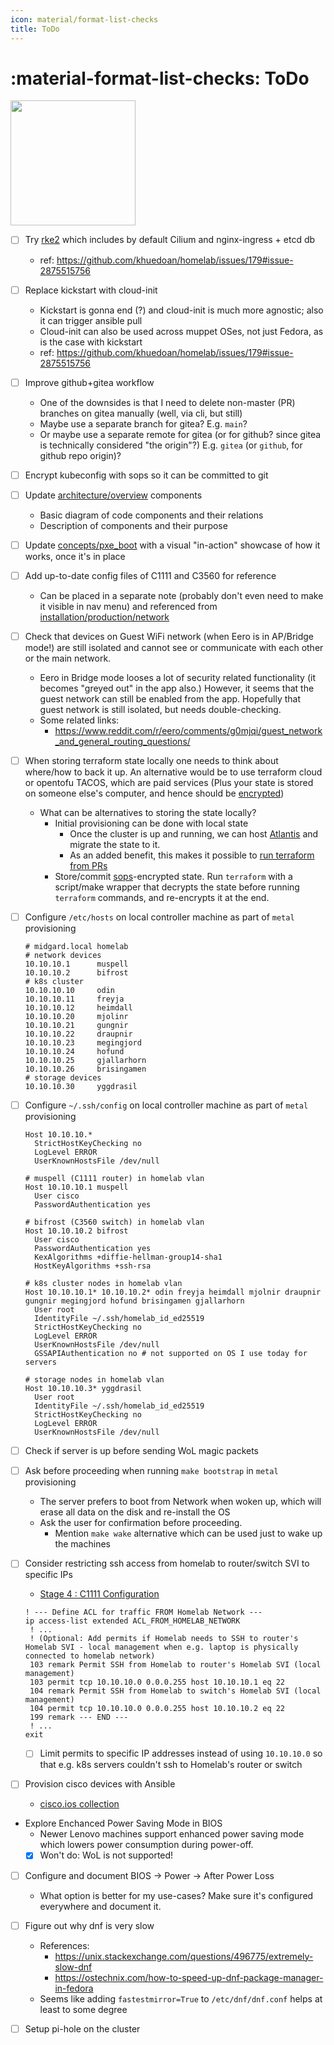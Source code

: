 ```yaml
---
icon: material/format-list-checks
title: ToDo
---
```


# :material-format-list-checks: ToDo

<div class="banner-image-wrapper">
  <img class="banner-image" src="https://images.unsplash.com/photo-1598791318878-10e76d178023?q=80&w=2070&auto=format&fit=crop&ixlib=rb-4.1.0&ixid=M3wxMjA3fDB8MHxwaG90by1wYWdlfHx8fGVufDB8fHx8fA%3D%3D" style="object-position: 50% 60%; height: 200px;">
</div>

- [ ] Try [rke2](https://docs.rke2.io/networking/basic_network_options?CNIplugin=Cilium+CNI+Plugin) which includes by default Cilium and nginx-ingress + etcd db
    - ref: https://github.com/khuedoan/homelab/issues/179#issue-2875515756

- [ ] Replace kickstart with cloud-init
    - Kickstart is gonna end (?) and cloud-init is much more agnostic; also it can trigger ansible pull
    - Cloud-init can also be used across muppet OSes, not just Fedora, as is the case with kickstart
    - ref: https://github.com/khuedoan/homelab/issues/179#issue-2875515756

- [ ] Improve github+gitea workflow
    - One of the downsides is that I need to delete non-master (PR) branches on gitea manually (well, via cli, but still)
    - Maybe use a separate branch for gitea? E.g. `main`?
    - Or maybe use a separate remote for gitea (or for github? since gitea is technically considered "the origin"?) E.g. `gitea` (or `github`, for github repo origin)?
- [ ] Encrypt kubeconfig with sops so it can be committed to git
- [ ] Update [architecture/overview](../reference/architecture/overview.md) components
    - Basic diagram of code components and their relations
    - Description of components and their purpose
- [ ] Update [concepts/pxe_boot](../concepts/pxe_boot.md) with a visual "in-action" showcase of how it works, once it's in place

- [ ] Add up-to-date config files of C1111 and C3560 for reference
    - Can be placed in a separate note (probably don't even need to make it visible in nav menu) and referenced from [installation/production/network](../installation/production/network.md)

- [ ] Check that devices on Guest WiFi network (when Eero is in AP/Bridge mode!) are still isolated and cannot see or communicate with each other or the main network.
    - Eero in Bridge mode looses a lot of security related functionality (it becomes "greyed out" in the app also.) However, it seems that the guest network can still be enabled from the app. Hopefully that guest network is still isolated, but needs double-checking.
    - Some related links:
        - <https://www.reddit.com/r/eero/comments/g0mjqi/guest_network_and_general_routing_questions/>

- [ ] When storing terraform state locally one needs to think about where/how to back it up. An alternative would be to use terraform cloud or opentofu TACOS, which are paid services (Plus your state is stored on someone else's computer, and hence should be [encrypted](https://opentofu.org/docs/language/state/encryption/))
    - What can be alternatives to storing the state locally?
        - Initial provisioning can be done with local state
            - Once the cluster is up and running, we can host [Atlantis](https://www.runatlantis.io/docs/installation-guide.html) and migrate the state to it.
            - As an added benefit, this makes it possible to [run terraform from PRs](https://www.runatlantis.io/guide.html#overview-%E2%80%93-what-is-atlantis)
        - Store/commit [sops](https://github.com/getsops/sops)-encrypted state. Run `terraform` with a script/make wrapper that decrypts the state before running `terraform` commands, and re-encrypts it at the end.

- [ ] Configure `/etc/hosts` on local controller machine as part of `metal` provisioning
    ```
    # midgard.local homelab
    # network devices
    10.10.10.1      muspell
    10.10.10.2      bifrost
    # k8s cluster
    10.10.10.10     odin
    10.10.10.11     freyja
    10.10.10.12     heimdall
    10.10.10.20     mjolinr
    10.10.10.21     gungnir
    10.10.10.22     draupnir
    10.10.10.23     megingjord
    10.10.10.24     hofund
    10.10.10.25     gjallarhorn
    10.10.10.26     brisingamen
    # storage devices
    10.10.10.30     yggdrasil
    ```

- [ ] Configure `~/.ssh/config` on local controller machine as part of `metal` provisioning
    ```
    Host 10.10.10.*
      StrictHostKeyChecking no
      LogLevel ERROR
      UserKnownHostsFile /dev/null

    # muspell (C1111 router) in homelab vlan
    Host 10.10.10.1 muspell
      User cisco
      PasswordAuthentication yes

    # bifrost (C3560 switch) in homelab vlan
    Host 10.10.10.2 bifrost
      User cisco
      PasswordAuthentication yes
      KexAlgorithms +diffie-hellman-group14-sha1
      HostKeyAlgorithms +ssh-rsa

    # k8s cluster nodes in homelab vlan
    Host 10.10.10.1* 10.10.10.2* odin freyja heimdall mjolnir draupnir gungnir megingjord hofund brisingamen gjallarhorn
      User root
      IdentityFile ~/.ssh/homelab_id_ed25519
      StrictHostKeyChecking no
      LogLevel ERROR
      UserKnownHostsFile /dev/null
      GSSAPIAuthentication no # not supported on OS I use today for servers

    # storage nodes in homelab vlan
    Host 10.10.10.3* yggdrasil
      User root
      IdentityFile ~/.ssh/homelab_id_ed25519
      StrictHostKeyChecking no
      LogLevel ERROR
      UserKnownHostsFile /dev/null
    ```

- [ ] Check if server is up before sending WoL magic packets

- [ ] Ask before proceeding when running `make bootstrap` in `metal` provisioning
    - The server prefers to boot from Network when woken up, which will erase all data on the disk and re-install the OS
    - Ask the user for confirmation before proceeding.
        - Mention `make wake` alternative which can be used just to wake up the machines

- [ ] Consider restricting ssh access from homelab to router/switch SVI to specific IPs
    - [Stage 4 : C1111 Configuration](../installation/production/network.md#stage-4)

    ```
    ! --- Define ACL for traffic FROM Homelab Network ---
    ip access-list extended ACL_FROM_HOMELAB_NETWORK
     ! ...
     ! (Optional: Add permits if Homelab needs to SSH to router's Homelab SVI - local management when e.g. laptop is physically connected to homelab network)
     103 remark Permit SSH from Homelab to router's Homelab SVI (local management)
     103 permit tcp 10.10.10.0 0.0.0.255 host 10.10.10.1 eq 22
     104 remark Permit SSH from Homelab to switch's Homelab SVI (local management)
     104 permit tcp 10.10.10.0 0.0.0.255 host 10.10.10.2 eq 22
     199 remark --- END ---
     ! ...
    exit
    ```
    - [ ] Limit permits to specific IP addresses instead of using `10.10.10.0` so that e.g. k8s servers couldn't ssh to Homelab's router or switch

- [ ] Provision cisco devices with Ansible
    - [cisco.ios collection](https://docs.ansible.com/ansible/latest/collections/cisco/ios/index.html)

- Explore Enchanced Power Saving Mode in BIOS
    - Newer Lenovo machines support enhanced power saving mode which lowers power consumption during power-off.
    - [x] Won't do: WoL is not supported!

- [ ] Configure and document BIOS -> Power -> After Power Loss
    - What option is better for my use-cases? Make sure it's configured everywhere and document it.

- [ ] Figure out why dnf is very slow
    - References:
        - <https://unix.stackexchange.com/questions/496775/extremely-slow-dnf>
        - <https://ostechnix.com/how-to-speed-up-dnf-package-manager-in-fedora>
    - Seems like adding `fastestmirror=True` to `/etc/dnf/dnf.conf` helps at least to some degree

- [ ] Setup pi-hole on the cluster

